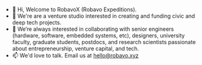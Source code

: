 - 👋 Hi, Welcome to RobavoX (Robavo Expeditions).
- 👀 We're are a venture studio interested in creating and funding civic and deep tech projects.
- 💞️ We’re always interested in collaborating with senior engineers (hardware, software, embedded systems, etc), designers, university faculty, graduate students, postdocs, and research scientists passionate about entrepreneurship, venture capital, and tech.
- 📫 We'd love to talk. Email us at hello@robavo.xyz

<!---
robavox/robavox is a ✨ special ✨ repository because its `README.md` (this file) appears on your GitHub profile.
You can click the Preview link to take a look at your changes.
--->
